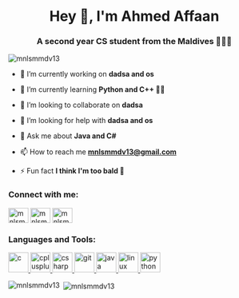 <h1 align="center">Hey 👋, I'm Ahmed Affaan</h1>
<h3 align="center">A second year CS student from the Maldives 🌴🇲🇻</h3>

<p align="left"> <img src="https://komarev.com/ghpvc/?username=mnlsmmdv13" alt="mnlsmmdv13" /> </p>

- 🔭 I’m currently working on **dadsa and os**

- 🌱 I’m currently learning **Python and C++ 👨‍💻**

- 👯 I’m looking to collaborate on **dadsa**

- 🤝 I’m looking for help with **dadsa and os**

- 💬 Ask me about **Java and C#**

- 📫 How to reach me **mnlsmmdv13@gmail.com**

- ⚡ Fun fact **I think I'm too bald 🧘**

<p align="left">
<h3 align="left">Connect with me:</h3>
<a href="https://twitter.com/mnlsmmdv" target="blank"><img align="center" src="https://cdn.jsdelivr.net/npm/simple-icons@3.0.1/icons/twitter.svg" alt="mnlsmmdv" height="30" width="40" /></a>
<a href="https://fb.com/mnlsmmdv" target="blank"><img align="center" src="https://cdn.jsdelivr.net/npm/simple-icons@3.0.1/icons/facebook.svg" alt="mnlsmmdv" height="30" width="40" /></a>
<a href="https://instagram.com/mnlsmmdv" target="blank"><img align="center" src="https://cdn.jsdelivr.net/npm/simple-icons@3.0.1/icons/instagram.svg" alt="mnlsmmdv" height="30" width="40" /></a>
</p>

<h3 align="left">Languages and Tools:</h3>
<p align="left"> <a href="https://www.cprogramming.com/" target="_blank"> <img src="https://devicons.github.io/devicon/devicon.git/icons/c/c-original.svg" alt="c" width="40" height="40"/> </a> <a href="https://www.w3schools.com/cpp/" target="_blank"> <img src="https://devicons.github.io/devicon/devicon.git/icons/cplusplus/cplusplus-original.svg" alt="cplusplus" width="40" height="40"/> </a> <a href="https://www.w3schools.com/cs/" target="_blank"> <img src="https://devicons.github.io/devicon/devicon.git/icons/csharp/csharp-original.svg" alt="csharp" width="40" height="40"/> </a> <a href="https://git-scm.com/" target="_blank"> <img src="https://www.vectorlogo.zone/logos/git-scm/git-scm-icon.svg" alt="git" width="40" height="40"/> </a> <a href="https://www.java.com" target="_blank"> <img src="https://devicons.github.io/devicon/devicon.git/icons/java/java-original-wordmark.svg" alt="java" width="40" height="40"/> </a> <a href="https://www.linux.org/" target="_blank"> <img src="https://devicons.github.io/devicon/devicon.git/icons/linux/linux-original.svg" alt="linux" width="40" height="40"/> </a> <a href="https://www.python.org" target="_blank"> <img src="https://devicons.github.io/devicon/devicon.git/icons/python/python-original.svg" alt="python" width="40" height="40"/> </a> </p>

<p><img align="left" src="https://github-readme-stats.vercel.app/api/top-langs/?username=mnlsmmdv13&layout=compact" alt="mnlsmmdv13" /></p>

<p>&nbsp;<img align="center" src="https://github-readme-stats.vercel.app/api?username=mnlsmmdv13&show_icons=true" alt="mnlsmmdv13" /></p>
